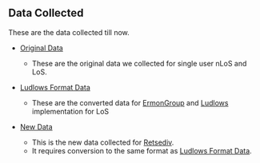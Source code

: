 ## Data Collected
These are the data collected till now.

- [Original Data](./Original%20Data/)
    - These are the original data we collected for single user nLoS and LoS.

- [Ludlows Format Data](./Ludlows%20Format%20Data/)
    - These are the converted data for [ErmonGroup](https://github.com/ermongroup/Wifi_Activity_Recognition) and [Ludlows](https://github.com/ludlows/CSI-Activity-Recognition) implementation for LoS

- [New Data](./New%20Data/)
    - This is the new data collected for [Retsediv](https://github.com/Retsediv/WIFI_CSI_based_HAR).
    - It requires conversion to the same format as [Ludlows Format Data](./Ludlows%20Format%20Data/).